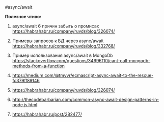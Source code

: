 #async/await



**Полезное чтиво:**

1. async/await 6 причин забыть о промисах
https://habrahabr.ru/company/ruvds/blog/326074/

2. Примеры запросов к БД через async/await 
https://habrahabr.ru/company/ruvds/blog/332768/

3. Пример использования async/await в MongoDb
https://stackoverflow.com/questions/34696110/cant-call-mongodb-methods-from-a-function

4. https://medium.com/@tmvvr/ecmascript-async-await-to-the-rescue-fc379ff89146

5. https://habrahabr.ru/company/ruvds/blog/326074/

6. http://thecodebarbarian.com/common-async-await-design-patterns-in-node.js.html

7. https://habrahabr.ru/post/282477/